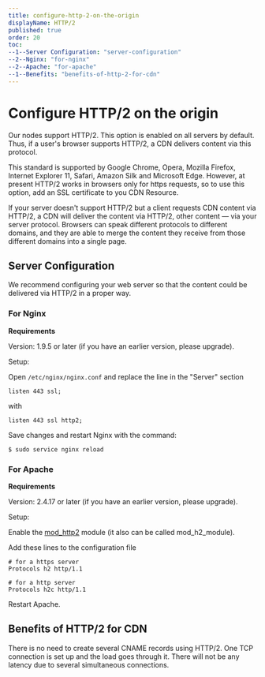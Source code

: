 ```yaml
---
title: configure-http-2-on-the-origin
displayName: HTTP/2
published: true
order: 20
toc:
--1--Server Configuration: "server-configuration"
--2--Nginx: "for-nginx"
--2--Apache: "for-apache"
--1--Benefits: "benefits-of-http-2-for-cdn"
---
```

# Сonfigure HTTP/2 on the origin

Our nodes support HTTP/2. This option is enabled on all servers by default. Thus, if a user's browser supports HTTP/2, a CDN delivers content via this protocol. 

This standard is supported by Google Chrome, Opera, Mozilla Firefox, Internet Explorer 11, Safari, Amazon Silk and Microsoft Edge. However, at present HTTP/2 works in browsers only for https requests, so to use this option, add an SSL certificate to you CDN Resource.

If your server doesn't support HTTP/2 but a client requests CDN content via HTTP/2, a CDN will deliver the content via HTTP/2, other content — via your server protocol. Browsers can speak different protocols to different domains, and they are able to merge the content they receive from those different domains into a single page.

## Server Configuration

We recommend configuring your web server so that the content could be delivered via HTTP/2 in a proper way.  

### For Nginx

**Requirements** 

Version: 1.9.5 or later (if you have an earlier version, please upgrade).

Setup:

Open ```/etc/nginx/nginx.conf``` and replace the line in the "Server" section

```
listen 443 ssl;
```

with

```
listen 443 ssl http2;
```

Save changes and restart Nginx with the command:

```
$ sudo service nginx reload  
```

### For Apache

**Requirements**

Version: 2.4.17 or later (if you have an earlier version, please upgrade).

Setup:

Enable the <a href="https://httpd.apache.org/docs/2.4/mod/mod_http2.html" target="_blank">mod_http2</a> module (it also can be called mod_h2_module).

Add these lines to the configuration file

```
# for a https server  
Protocols h2 http/1.1
```

```
# for a http server  
Protocols h2c http/1.1
```

Restart Apache.  
  
## Benefits of HTTP/2 for CDN

There is no need to create several CNAME records using HTTP/2. One TCP connection is set up and the load goes through it. There will not be any latency due to several simultaneous connections.